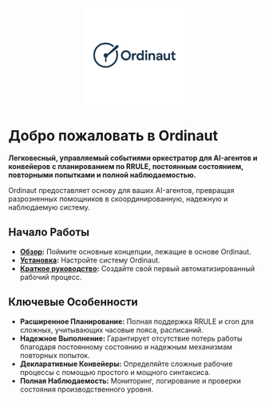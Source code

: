 <div align="center">
  <a href="https://github.com/yoda-digital/ordinaut" target="_blank" rel="noopener">
    <picture>
      <source media="(prefers-color-scheme: dark)" srcset="https://raw.githubusercontent.com/yoda-digital/ordinaut/main/docs/assets/ordinaut_logo_white.png">
      <source media="(prefers-color-scheme: light)" srcset="https://raw.githubusercontent.com/yoda-digital/ordinaut/main/docs/assets/ordinaut_logo.png">
      <img alt="Ordinaut Logo" src="https://raw.githubusercontent.com/yoda-digital/ordinaut/main/docs/assets/ordinaut_logo.png" width="200" height="auto">
    </picture>
  </a>
</div>

# Добро пожаловать в Ordinaut

**Легковесный, управляемый событиями оркестратор для AI-агентов и конвейеров с планированием по RRULE, постоянным состоянием, повторными попытками и полной наблюдаемостью.**

Ordinaut предоставляет основу для ваших AI-агентов, превращая разрозненных помощников в скоординированную, надежную и наблюдаемую систему.

## Начало Работы

- **[Обзор](getting-started/overview.md):** Поймите основные концепции, лежащие в основе Ordinaut.
- **[Установка](getting-started/installation.md):** Настройте систему Ordinaut.
- **[Краткое руководство](getting-started/quick-start.md):** Создайте свой первый автоматизированный рабочий процесс.

## Ключевые Особенности

- **Расширенное Планирование:** Полная поддержка RRULE и cron для сложных, учитывающих часовые пояса, расписаний.
- **Надежное Выполнение:** Гарантирует отсутствие потерь работы благодаря постоянному состоянию и надежным механизмам повторных попыток.
- **Декларативные Конвейеры:** Определяйте сложные рабочие процессы с помощью простого и мощного синтаксиса.
- **Полная Наблюдаемость:** Мониторинг, логирование и проверки состояния производственного уровня.